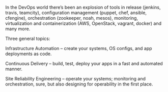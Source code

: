 In the DevOps world there’s been an explosion of tools in release (jenkins, travis, teamcity),
configuration management (puppet, chef, ansible, cfengine), orchestration (zookeeper, noah, mesos),
monitoring, virtualization and containerization (AWS, OpenStack, vagrant, docker) and many more.

Three general topics:

Infrastructure Automation – create your systems, OS configs, and app deployments as code.

Continuous Delivery – build, test, deploy your apps in a fast and automated manner.

Site Reliability Engineering – operate your systems; monitoring and orchestration, sure, but also designing for operability in the first place.



